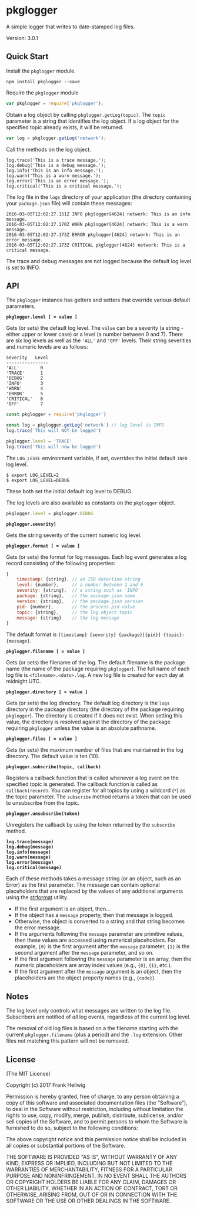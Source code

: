 # pkglogger

A simple logger that writes to date-stamped log files.

Version: 3.0.1

## Quick Start

Install the `pkglogger` module.

```no-highlight
npm install pkglogger --save
```

Require the `pkglogger` module

```javascript
var pkglogger = require('pkglogger');
```

Obtain a log object by calling `pkglogger.getLog(topic)`. The `topic` parameter is a string that identifies the log object. If a log object for the specified topic already exists, it will be returned.

```javascript
var log = pkglogger.getLog('network');
```

Call the methods on the log object.

```no-highlight
log.trace('This is a trace message.');
log.debug('This is a debug message.');
log.info('This is an info message.');
log.warn('This is a warn message.');
log.error('This is an error message.');
log.critical('This is a critical message.');
```

The log file in the `logs` directory of your application (the directory containing your `package.json` file) will contain these messages:

```no-highlight
2016-03-05T12:02:27.151Z INFO pkglogger[4624] network: This is an info message.
2016-03-05T12:02:27.170Z WARN pkglogger[4624] network: This is a warn message.
2016-03-05T12:02:27.173Z ERROR pkglogger[4624] network: This is an error message.
2016-03-05T12:02:27.173Z CRITICAL pkglogger[4624] network: This is a critical message.
```

The trace and debug messages are not logged because the default log level is set to INFO.

## API

The `pkglogger` instance has getters and setters that override various default parameters.

**`pkglogger.level [ = value ]`**

Gets (or sets) the default log level. The `value` can be a severity (a string - either upper or lower case) or a level (a number between 0 and 7). There are six log levels as well as the `'ALL'` and `'OFF'` levels. Their string severities and numeric levels are as follows:

```no-highlight
Severity   Level
----------------
'ALL'        0
'TRACE'      1
'DEBUG'      2
'INFO'       3
'WARN'       4
'ERROR'      5
'CRITICAL'   6
'OFF'        7
```

```javascript
const pkglogger = require('pkglogger')

const log = pkglogger.getLog('network') // log level is INFO
log.trace('This will NOT be logged')

pkglogger.level = 'TRACE'
log.trace('This will now be logged')
```

The `LOG_LEVEL` environment variable, if set, overrides the initial default `INFO` log level.

```no-highlight
$ export LOG_LEVEL=2
$ export LOG_LEVEL=DEBUG
```

These both set the initial default log level to DEBUG.

The log levels are also available as constants on the `pkglogger` object.

```javascript
pkglogger.level = pkglogger.DEBUG
```

**`pkglogger.severity]`**

Gets the string severity of the current numeric log level.

**`pkglogger.format [ = value ]`**

Gets (or sets) the format for log messages. Each log event generates a log record consisting of the following properties:

```javascript
{
    timestamp: {string}, // an ISO date/time string
    level: {number},     // a number between 1 and 6
    severity: {string},  // a string such as 'INFO'
    package: {string},   // the package.json name
    version: {string},   // the package.json version
    pid: {number},       // the process.pid value
    topic: {string},     // the log object topic
    message: {string}    // the log message
}
```

The default format is `{timestamp} {severity} {package}[{pid}] {topic}: {message}`.

**`pkglogger.filename [ = value ]`**

Gets (or sets) the filename of the log. The default filename is the package name (the name of the package requiring `pkglogger`). The full name of each log file is `<filename>.<date>.log`. A new log file is created for each day at midnight UTC.

**`pkglogger.directory [ = value ]`**

Gets (or sets) the log directory. The default log directory is the `logs` directory in the package directory (the directory of the package requiring `pkglogger`). The directory is created if it does not exist. When setting this value, the directory is resolved against the directory of the package requiring `pkglogger` unless the value is an absolute pathname.

**`pkglogger.files [ = value ]`**

Gets (or sets) the maximum number of files that are maintained in the log directory. The default value is ten (10).

**`pkglogger.subscribe(topic, callback)`**

Registers a callback function that is called whenever a log event on the specified topic is generated. The callback function is called as `callback(record)`. You can register for all topics by using a wildcard (`*`) as the topic parameter. The `subscribe` method returns a token that can be used to unsubscribe from the topic.

**`pkglogger.unsubscribe(token)`**

Unregisters the callback by using the token returned by the `subscribe` method.

**`log.trace(message)`**  
**`log.debug(message)`**  
**`log.info(message)`**  
**`log.warn(message)`**  
**`log.error(message)`**  
**`log.critical(message)`**

Each of these methods takes a message string (or an object, such as an Error) as the first parameter. The message can contain optional placeholders that are replaced by the values of any additional arguments using the [strformat](https://github.com/fhellwig/strformat) utility.

- If the first argument is an object, then...
- If the object has a `message` property, then that message is logged.
- Otherwise, the object is converted to a string and that string becomes the error message.
- If the arguments following the `message` parameter are primitive values, then these values are accessed using numerical placeholders. For example, `{0}` is the first argument after the `message` parameter, `{1}` is the second argument after the `message` parameter, and so on.
- If the first argument following the `message` parameter is an array, then the numeric placeholders are array index values (e.g., `{0}`, `{1}`, etc.).
- If the first argument after the `message` argument is an object, then the placeholders are the object property names (e.g., `{code}`).

## Notes

The log level only controls what messages are written to the log file. Subscribers are notified of *all* log events, regardless of the current log level.

The removal of old log files is based on a the filename starting with the current `pkglogger.filename` (plus a period) and the `.log` extension. Other files not matching this pattern will not be removed.

## License

(The MIT License)

Copyright (c) 2017 Frank Hellwig

Permission is hereby granted, free of charge, to any person obtaining a copy of this software and associated documentation files (the "Software"), to deal in the Software without restriction, including without limitation the rights to use, copy, modify, merge, publish, distribute, sublicense, and/or sell copies of the Software, and to permit persons to whom the Software is furnished to do so, subject to the following conditions:

The above copyright notice and this permission notice shall be included in all copies or substantial portions of the Software.

THE SOFTWARE IS PROVIDED "AS IS", WITHOUT WARRANTY OF ANY KIND, EXPRESS OR IMPLIED, INCLUDING BUT NOT LIMITED TO THE WARRANTIES OF MERCHANTABILITY, FITNESS FOR A PARTICULAR PURPOSE AND NONINFRINGEMENT. IN NO EVENT SHALL THE AUTHORS OR COPYRIGHT HOLDERS BE LIABLE FOR ANY CLAIM, DAMAGES OR OTHER LIABILITY, WHETHER IN AN ACTION OF CONTRACT, TORT OR OTHERWISE, ARISING FROM, OUT OF OR IN CONNECTION WITH THE SOFTWARE OR THE USE OR OTHER DEALINGS IN THE SOFTWARE.
